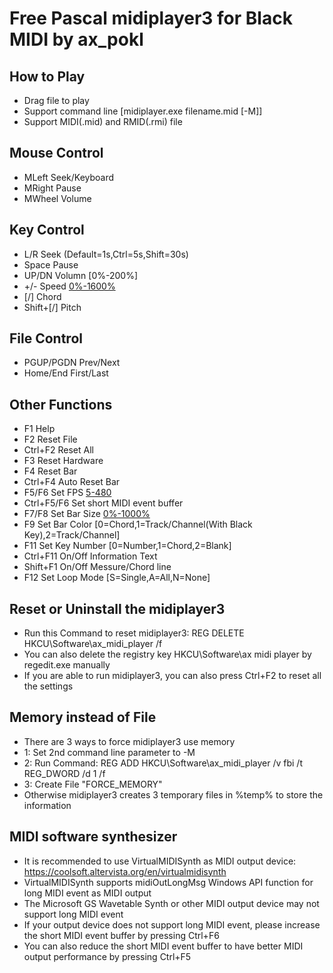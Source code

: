 Free Pascal midiplayer3 for Black MIDI by ax_pokl
=============

How to Play
-------------
* Drag file to play
* Support command line	[midiplayer.exe filename.mid [-M]]
* Support MIDI(.mid) and RMID(.rmi) file

Mouse Control
-------------
* MLeft	Seek/Keyboard
* MRight	Pause
* MWheel	Volume

Key Control
-------------
* L/R	Seek	(Default=1s,Ctrl=5s,Shift=30s)
* Space	Pause
* UP/DN	Volumn	[0%-200%]
* +/-	Speed	[0%-1600%](Default=10%,Ctrl=3%,Shift=1%)
* [/]	Chord	
* Shift+[/]	Pitch

File Control
-------------
* PGUP/PGDN	Prev/Next
* Home/End	First/Last

Other Functions
-------------
* F1	Help
* F2	Reset File
* Ctrl+F2	Reset All
* F3	Reset Hardware
* F4	Reset Bar 
* Ctrl+F4	Auto Reset Bar
* F5/F6	Set FPS [5-480](Default=120)
* Ctrl+F5/F6	Set short MIDI event buffer
* F7/F8	Set Bar Size	[0%-1000%](Default=10%,Ctrl=3%,Shift=1%)
* F9	Set Bar Color	[0=Chord,1=Track/Channel(With Black Key),2=Track/Channel]
* F11	Set Key Number	[0=Number,1=Chord,2=Blank]
* Ctrl+F11	On/Off Information Text
* Shift+F1	On/Off Messure/Chord line
* F12	Set Loop Mode [S=Single,A=All,N=None]

Reset or Uninstall the midiplayer3
-------------
* Run this Command to reset midiplayer3: REG DELETE HKCU\Software\ax_midi_player /f
* You can also delete the registry key HKCU\Software\ax midi player by regedit.exe manually
* If you are able to run midiplayer3, you can also press Ctrl+F2 to reset all the settings

Memory instead of File
-------------
* There are 3 ways to force midiplayer3 use memory
* 1: Set 2nd command line parameter to -M
* 2: Run Command: REG ADD HKCU\Software\ax_midi_player /v fbi /t REG_DWORD /d 1 /f
* 3: Create File "FORCE_MEMORY"
* Otherwise midiplayer3 creates 3 temporary files in %temp% to store the information

MIDI software synthesizer
-------------
* It is recommended to use VirtualMIDISynth as MIDI output device: https://coolsoft.altervista.org/en/virtualmidisynth
* VirtualMIDISynth supports midiOutLongMsg Windows API function for long MIDI event as MIDI output
* The Microsoft GS Wavetable Synth or other MIDI output device may not support long MIDI event
* If your output device does not support long MIDI event, please increase the short MIDI event buffer by pressing Ctrl+F6
* You can also reduce the short MIDI event buffer to have better MIDI output performance by pressing Ctrl+F5